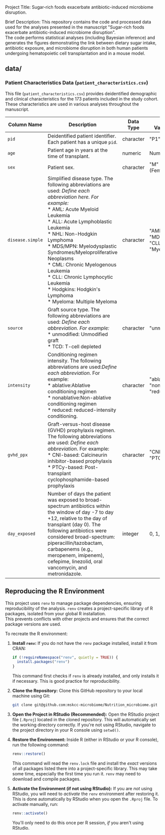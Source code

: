 Project Title: Sugar-rich foods exacerbate antibiotic-induced microbiome disruption.

Brief Description:
This repository contains the code and processed data used for the analyses presented in the manuscript "Sugar-rich foods exacerbate antibiotic-induced microbiome disruption".  
The code performs statistical analyses (including Bayesian inference) and generates the figures demonstrating the link between dietary sugar intake, antibiotic exposure, and microbiome disruption in both human patients undergoing hematopoietic cell transplantation and in a mouse model.


## data/ 

### Patient Characteristics Data (`patient_characteristics.csv`)

This file (`patient_characteristics.csv`) provides deidentified demographic and clinical characteristics for the 173 patients included in the study cohort.  These characteristics are used in various analyses throughout the manuscript.

| Column Name          | Description                                                                                                                                                                                            | Data Type | Possible Values/Examples                                                                     |
|----------------------|--------------------------------------------------------------------------------------------------------------------------------------------------------------------------------------------------------|-----------|----------------------------------------------------------------------------------------------|
| `pid`                | Deidentified patient identifier.  Each patient has a unique `pid`.                                                                                                                              | character | "P1", "P2", "P3", ...                                                                       |
| `age`                | Patient age in years at the time of transplant.                                                                             | numeric   | Numeric values.                                                        |
| `sex`                | Patient sex.                                                                                                                                                                                | character | "M" (Male), "F" (Female)                                            |
| `disease.simple`     | Simplified disease type. The following abbreviations are used: *Define each abbreviation here.  For example:*<br>  *   AML: Acute Myeloid Leukemia<br>  *   ALL: Acute Lymphoblastic Leukemia<br>  *   NHL: Non-Hodgkin Lymphoma<br>  *   MDS/MPN: Myelodysplastic Syndromes/Myeloproliferative Neoplasms<br>  *   CML: Chronic Myelogenous Leukemia<br>  *   CLL: Chronic Lymphocytic Leukemia<br> *   Hodgkins: Hodgkin's Lymphoma<br> *   Myeloma: Multiple Myeloma     | character | "AML", "ALL", "NHL", "MDS/MPN", "CML", "CLL", "Hodgkins", "Myeloma"                             |                                                                  |
| `source`             | Graft source type.  The following abbreviations are used: *Define each abbreviation.  For example:* <br> *  unmodified: Unmodified graft<br> *   TCD: T-cell depleted     | character |  "unmodified","TCD"...                                                                         |
| `intensity`          | Conditioning regimen intensity. The following abbreviations are used:*Define each abbreviation*. For example:<br> * ablative:Ablative conditioning regimen <br> * nonablative:Non-ablative conditioning regimen <br> * reduced: reduced-intensity conditioning.         | character |  "ablative", "nonablative", "reduced"...                                                             |
| `gvhd_ppx`           | Graft-versus-host disease (GVHD) prophylaxis regimen.  The following abbreviations are used: *Define each abbreviation*. For example:<br>  * CNI-based: Calcineurin inhibitor-based prophylaxis<br> * PTCy-based: Post-transplant cyclophosphamide-based prophylaxis        | character |   "CNI-based", "PTCy-based"...                                                                   |
| `day_exposed`        | Number of days the patient was exposed to broad-spectrum antibiotics within the window of day -7 to day +12, relative to the day of transplant (day 0).  The following antibiotics were considered broad-spectrum: piperacillin/tazobactam, carbapenems (e.g., meropenem, imipenem), cefepime, linezolid, oral vancomycin, and metronidazole. | integer   | 0, 1, 2, 3, ...                                                                             |




## Reproducing the R Environment

This project uses `renv` to manage package dependencies, ensuring reproducibility of the analysis.  `renv` creates a project-specific library of R packages, isolated from your global R installation.  
This prevents conflicts with other projects and ensures that the correct package versions are used.

To recreate the R environment:

1.  **Install `renv`:** If you do not have the `renv` package installed, install it from CRAN:
    ```r
    if (!requireNamespace("renv", quietly = TRUE)) {
      install.packages("renv")
    }
    ```
    This command first checks if `renv` is already installed, and only installs it if necessary.  This is good practice for reproducibility.

2.  **Clone the Repository:** Clone this GitHub repository to your local machine using Git:
    ```bash
    git clone git@github.com:mskcc-microbiome/Nutrition_microbiome.git
    ```

3.  **Open the Project in RStudio (Recommended):** Open the RStudio project file (`.Rproj`) located in the cloned repository.  This will automatically set the working directory correctly.  If you're not using RStudio, navigate to the project directory in your R console using `setwd()`.

4.  **Restore the Environment:** Inside R (either in RStudio or your R console), run the following command:
    ```r
    renv::restore()
    ```
    This command will read the `renv.lock` file and install the *exact* versions of all packages listed there into a project-specific library.  This may take some time, especially the first time you run it.  `renv` may need to download and compile packages.

5.  **Activate the Environment (if not using RStudio):**
    If you are *not* using RStudio, you will need to *activate* the `renv` environment after restoring it.  This is done automatically by RStudio when you open the `.Rproj` file.  To activate manually, run:
    ```r
    renv::activate()
    ```
    You'll only need to do this once per R session, *if* you aren't using RStudio.

